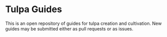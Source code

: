 # Tulpa Guides

This is an open repository of guides for tulpa creation and cultivation. New
guides may be submitted either as pull requests or as issues.

